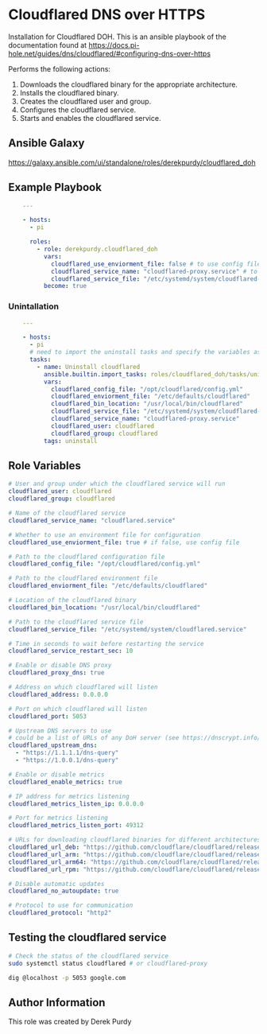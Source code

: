 # Cloudflared DNS over HTTPS

Installation for Cloudflared DOH. This is an ansible playbook of the documentation found at https://docs.pi-hole.net/guides/dns/cloudflared/#configuring-dns-over-https

Performs the following actions:

1. Downloads the cloudflared binary for the appropriate architecture.
2. Installs the cloudflared binary.
3. Creates the cloudflared user and group.
4. Configures the cloudflared service.
5. Starts and enables the cloudflared service.

## Ansible Galaxy

https://galaxy.ansible.com/ui/standalone/roles/derekpurdy/cloudflared_doh

## Example Playbook

```yaml
    ---

    - hosts:
      - pi

      roles:
        - role: derekpurdy.cloudflared_doh
          vars:
            cloudflared_use_enviorment_file: false # to use config file instead of enviorment variables
            cloudflared_service_name: "cloudflared-proxy.service" # to change the service name to cloudflared-proxy
            cloudflared_service_file: "/etc/systemd/system/cloudflared-proxy.service"
          become: true
```

### Unintallation

```yaml
    ---

    - hosts:
      - pi
      # need to import the uninstall tasks and specify the variables as the role defaults will not be available
      tasks:
        - name: Uninstall cloudflared
          ansible.builtin.import_tasks: roles/cloudflared_doh/tasks/uninstall.yml
          vars:
            cloudflared_config_file: "/opt/cloudflared/config.yml"
            cloudflared_enviorment_file: "/etc/defaults/cloudflared"
            cloudflared_bin_location: "/usr/local/bin/cloudflared"
            cloudflared_service_file: "/etc/systemd/system/cloudflared-proxy.service"
            cloudflared_service_name: "cloudflared-proxy.service"
            cloudflared_user: cloudflared
            cloudflared_group: cloudflared
          tags: uninstall
```

## Role Variables

```yaml
# User and group under which the cloudflared service will run
cloudflared_user: cloudflared
cloudflared_group: cloudflared

# Name of the cloudflared service
cloudflared_service_name: "cloudflared.service"

# Whether to use an environment file for configuration
cloudflared_use_enviorment_file: true # if false, use config file

# Path to the cloudflared configuration file
cloudflared_config_file: "/opt/cloudflared/config.yml"

# Path to the cloudflared environment file
cloudflared_enviorment_file: "/etc/defaults/cloudflared"

# Location of the cloudflared binary
cloudflared_bin_location: "/usr/local/bin/cloudflared"

# Path to the cloudflared service file
cloudflared_service_file: "/etc/systemd/system/cloudflared.service"

# Time in seconds to wait before restarting the service
cloudflared_service_restart_sec: 10

# Enable or disable DNS proxy
cloudflared_proxy_dns: true

# Address on which cloudflared will listen
cloudflared_address: 0.0.0.0

# Port on which cloudflared will listen
cloudflared_port: 5053

# Upstream DNS servers to use
# could be a list of URLs of any DoH server (see https://dnscrypt.info/public-servers/)
cloudflared_upstream_dns:
  - "https://1.1.1.1/dns-query"
  - "https://1.0.0.1/dns-query"

# Enable or disable metrics
cloudflared_enable_metrics: true

# IP address for metrics listening
cloudflared_metrics_listen_ip: 0.0.0.0

# Port for metrics listening
cloudflared_metrics_listen_port: 49312

# URLs for downloading cloudflared binaries for different architectures
cloudflared_url_deb: "https://github.com/cloudflare/cloudflared/releases/latest/download/cloudflared-linux-amd64.deb"
cloudflared_url_arm: "https://github.com/cloudflare/cloudflared/releases/latest/download/cloudflared-linux-arm"
cloudflared_url_arm64: "https://github.com/cloudflare/cloudflared/releases/latest/download/cloudflared-linux-arm64"
cloudflared_url_rpm: "https://github.com/cloudflare/cloudflared/releases/latest/download/cloudflared-linux-x86_64.rpm"

# Disable automatic updates
cloudflared_no_autoupdate: true

# Protocol to use for communication
cloudflared_protocol: "http2"
```

## Testing the cloudflared service

```bash
# Check the status of the cloudflared service
sudo systemctl status cloudflared # or cloudflared-proxy

dig @localhost -p 5053 google.com
```

## Author Information

This role was created by Derek Purdy

